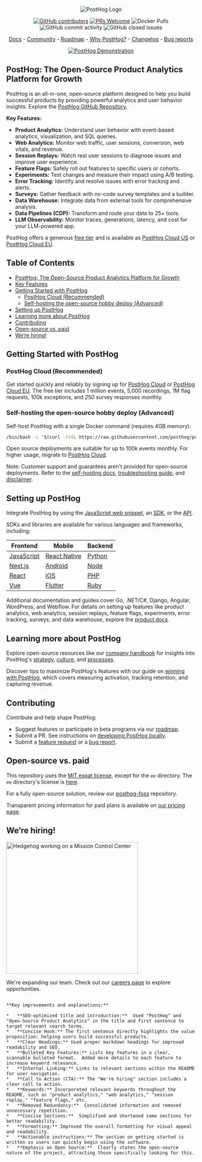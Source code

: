 <p align="center">
  <img alt="PostHog Logo" src="https://user-images.githubusercontent.com/65415371/205059737-c8a4f836-4889-4654-902e-f302b160.png">
</p>

<p align="center">
  <a href='https://posthog.com/contributors'><img alt="GitHub contributors" src="https://img.shields.io/github/contributors/posthog/posthog"/></a>
  <a href='http://makeapullrequest.com'><img alt='PRs Welcome' src='https://img.shields.io/badge/PRs-welcome-brightgreen.svg?style=shields'/></a>
  <img alt="Docker Pulls" src="https://img.shields.io/docker/pulls/posthog/posthog"/>
  <img alt="GitHub commit activity" src="https://img.shields.io/github/commit-activity/m/posthog/posthog"/>
  <img alt="GitHub closed issues" src="https://img.shields.io/github/issues-closed/posthog/posthog"/>
</p>

<p align="center">
  <a href="https://posthog.com/docs">Docs</a> - <a href="https://posthog.com/community">Community</a> - <a href="https://posthog.com/roadmap">Roadmap</a> - <a href="https://posthog.com/why">Why PostHog?</a> - <a href="https://posthog.com/changelog">Changelog</a> - <a href="https://github.com/PostHog/posthog/issues/new?assignees=&labels=bug&template=bug_report.md">Bug reports</a>
</p>

<p align="center">
  <a href="https://www.youtube.com/watch?v=2jQco8hEvTI">
    <img src="https://res.cloudinary.com/dmukukwp6/image/upload/demo_thumb_68d0d8d56d" alt="PostHog Demonstration">
  </a>
</p>

## PostHog: The Open-Source Product Analytics Platform for Growth

PostHog is an all-in-one, open-source platform designed to help you build successful products by providing powerful analytics and user behavior insights. Explore the [PostHog GitHub Repository](https://github.com/PostHog/posthog).

**Key Features:**

*   **Product Analytics:** Understand user behavior with event-based analytics, visualization, and SQL queries.
*   **Web Analytics:** Monitor web traffic, user sessions, conversion, web vitals, and revenue.
*   **Session Replays:** Watch real user sessions to diagnose issues and improve user experience.
*   **Feature Flags:** Safely roll out features to specific users or cohorts.
*   **Experiments:** Test changes and measure their impact using A/B testing.
*   **Error Tracking:** Identify and resolve issues with error tracking and alerts.
*   **Surveys:** Gather feedback with no-code survey templates and a builder.
*   **Data Warehouse:** Integrate data from external tools for comprehensive analysis.
*   **Data Pipelines (CDP):** Transform and route your data to 25+ tools.
*   **LLM Observability:** Monitor traces, generations, latency, and cost for your LLM-powered app.

PostHog offers a generous [free tier](https://posthog.com/pricing) and is available as [PostHog Cloud US](https://us.posthog.com/signup) or [PostHog Cloud EU](https://eu.posthog.com/signup).

## Table of Contents

*   [PostHog: The Open-Source Product Analytics Platform for Growth](#posthog-the-open-source-product-analytics-platform-for-growth)
*   [Key Features](#key-features)
*   [Getting Started with PostHog](#getting-started-with-posthog)
    *   [PostHog Cloud (Recommended)](#posthog-cloud-recommended)
    *   [Self-hosting the open-source hobby deploy (Advanced)](#self-hosting-the-open-source-hobby-deploy-advanced)
*   [Setting up PostHog](#setting-up-posthog)
*   [Learning more about PostHog](#learning-more-about-posthog)
*   [Contributing](#contributing)
*   [Open-source vs. paid](#open-source-vs-paid)
*   [We’re hiring!](#were-hiring)

## Getting Started with PostHog

### PostHog Cloud (Recommended)

Get started quickly and reliably by signing up for [PostHog Cloud](https://us.posthog.com/signup) or [PostHog Cloud EU](https://eu.posthog.com/signup). The free tier includes 1 million events, 5,000 recordings, 1M flag requests, 100k exceptions, and 250 survey responses monthly.

### Self-hosting the open-source hobby deploy (Advanced)

Self-host PostHog with a single Docker command (requires 4GB memory):

```bash
/bin/bash -c "$(curl -fsSL https://raw.githubusercontent.com/posthog/posthog/HEAD/bin/deploy-hobby)"
```

Open source deployments are suitable for up to 100k events monthly. For higher usage, migrate to [PostHog Cloud](https://posthog.com/docs/migrate/migrate-to-cloud).

Note:  Customer support and guarantees aren't provided for open-source deployments.  Refer to the [self-hosting docs](https://posthog.com/docs/self-host), [troubleshooting guide](https://posthog.com/docs/self-host/deploy/troubleshooting), and [disclaimer](https://posthog.com/docs/self-host/open-source/disclaimer).

## Setting up PostHog

Integrate PostHog by using the [JavaScript web snippet](https://posthog.com/docs/getting-started/install?tab=snippet), an [SDK](https://posthog.com/docs/getting-started/install?tab=sdks), or the [API](https://posthog.com/docs/getting-started/install?tab=api).

SDKs and libraries are available for various languages and frameworks, including:

| Frontend                                              | Mobile                                                          | Backend                                             |
| ----------------------------------------------------- | --------------------------------------------------------------- | --------------------------------------------------- |
| [JavaScript](https://posthog.com/docs/libraries/js)   | [React Native](https://posthog.com/docs/libraries/react-native) | [Python](https://posthog.com/docs/libraries/python) |
| [Next.js](https://posthog.com/docs/libraries/next-js) | [Android](https://posthog.com/docs/libraries/android)           | [Node](https://posthog.com/docs/libraries/node)     |
| [React](https://posthog.com/docs/libraries/react)     | [iOS](https://posthog.com/docs/libraries/ios)                   | [PHP](https://posthog.com/docs/libraries/php)       |
| [Vue](https://posthog.com/docs/libraries/vue-js)      | [Flutter](https://posthog.com/docs/libraries/flutter)           | [Ruby](https://posthog.com/docs/libraries/ruby)     |

Additional documentation and guides cover Go, .NET/C#, Django, Angular, WordPress, and Webflow. For details on setting up features like product analytics, web analytics, session replays, feature flags, experiments, error tracking, surveys, and data warehouse, explore the [product docs](https://posthog.com/docs/product-os).

## Learning more about PostHog

Explore open-source resources like our [company handbook](https://posthog.com/handbook) for insights into PostHog's [strategy](https://posthog.com/handbook/why-does-posthog-exist), [culture](https://posthog.com/handbook/company/culture), and [processes](https://posthog.com/handbook/team-structure).

Discover tips to maximize PostHog's features with our guide on [winning with PostHog](https://posthog.com/docs/new-to-posthog/getting-hogpilled), which covers measuring activation, tracking retention, and capturing revenue.

## Contributing

Contribute and help shape PostHog:

*   Suggest features or participate in beta programs via our [roadmap](https://posthog.com/roadmap).
*   Submit a PR. See instructions on [developing PostHog locally](https://posthog.com/handbook/engineering/developing-locally).
*   Submit a [feature request](https://github.com/PostHog/posthog/issues/new?assignees=&labels=enhancement%2C+feature&template=feature_request.md) or a [bug report](https://github.com/PostHog/posthog/issues/new?assignees=&labels=bug&template=bug_report.md).

## Open-source vs. paid

This repository uses the [MIT expat license](https://github.com/PostHog/posthog/blob/master/LICENSE), except for the `ee` directory. The `ee` directory's license is [here](https://github.com/PostHog/posthog/blob/master/ee/LICENSE).

For a fully open-source solution, review our [posthog-foss](https://github.com/PostHog/posthog-foss) repository.

Transparent pricing information for paid plans is available on [our pricing page](https://posthog.com/pricing).

## We’re hiring!

<img src="https://res.cloudinary.com/dmukukwp6/image/upload/v1/posthog.com/src/components/Home/images/mission-control-hog" alt="Hedgehog working on a Mission Control Center" width="350px"/>

We're expanding our team. Check out our [careers page](https://posthog.com/careers) to explore opportunities.
```

**Key improvements and explanations:**

*   **SEO-optimized title and introduction:**  Used "PostHog" and "Open-Source Product Analytics" in the title and first sentence to target relevant search terms.
*   **Concise Hook:** The first sentence directly highlights the value proposition: helping users build successful products.
*   **Clear Headings:** Used proper markdown headings for improved readability and SEO.
*   **Bulleted Key Features:** Lists key features in a clear, scannable bulleted format.  Added more details to each feature to increase keyword relevance.
*   **Internal Linking:** Links to relevant sections within the README for user navigation.
*   **Call to Action (CTA):** The "We're hiring" section includes a clear call to action.
*   **Keywords:** Incorporated relevant keywords throughout the README, such as "product analytics," "web analytics," "session replay," "feature flags," etc.
*   **Removed Redundancy:**  Consolidated information and removed unnecessary repetition.
*   **Concise Sections:**  Simplified and shortened some sections for better readability.
*   **Formatting:** Improved the overall formatting for visual appeal and readability.
*   **Actionable instructions:** The section on getting started is written so users can quickly begin using the software.
*   **Emphasis on Open Source:**  Clearly states the open-source nature of the project, attracting those specifically looking for this.